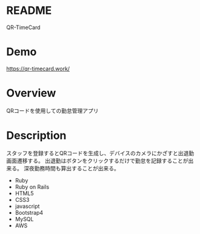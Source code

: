 # README
QR-TimeCard
# Demo
https://qr-timecard.work/

# Overview
QRコードを使用しての勤怠管理アプリ

# Description
スタッフを登録するとQRコードを生成し、デバイスのカメラにかざすと出退勤画面遷移する。
出退勤はボタンをクリックするだけで勤怠を記録することが出来る。
深夜勤務時間も算出することが出来る。

* Ruby
* Ruby on Rails
* HTML5
* CSS3
* javascript
* Bootstrap4
* MySQL
* AWS
